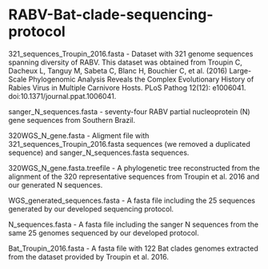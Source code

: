 # RABV-Bat-clade-sequencing-protocol

321_sequences_Troupin_2016.fasta - Dataset with 321 genome sequences spanning diversity of RABV. This dataset was obtained from Troupin C, Dacheux L, Tanguy M, Sabeta C, Blanc H, Bouchier C, et al. (2016) Large-Scale Phylogenomic Analysis Reveals the Complex Evolutionary History of Rabies Virus in Multiple Carnivore Hosts. PLoS Pathog 12(12): e1006041. doi:10.1371/journal.ppat.1006041.

sanger_N_sequences.fasta - seventy-four RABV partial nucleoprotein (N) gene sequences from Southern Brazil.

320WGS_N_gene.fasta - Aligment file with 321_sequences_Troupin_2016.fasta sequences (we removed a duplicated sequence) and sanger_N_sequences.fasta sequences.

320WGS_N_gene.fasta.treefile - A phylogenetic tree reconstructed from the alignment of the 320 representative sequences from Troupin et al. 2016 and our generated N sequences.

WGS_generated_sequences.fasta - A fasta file including the 25 sequences generated by our developed sequencing protocol.

N_sequences.fasta - A fasta file including the sanger N sequences from the same 25 genomes sequenced by our developed protocol.

Bat_Troupin_2016.fasta - A fasta file with 122 Bat clades genomes extracted from the dataset provided by Troupin et al. 2016.





